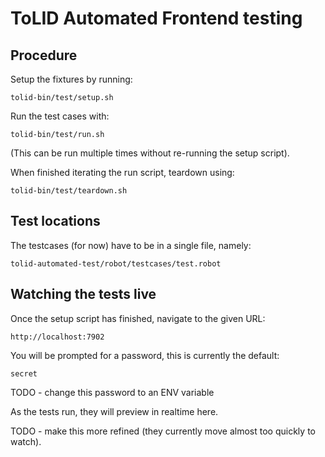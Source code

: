 # ToLID Automated Frontend testing

## Procedure

Setup the fixtures by running:

`tolid-bin/test/setup.sh`

Run the test cases with:

`tolid-bin/test/run.sh`

(This can be run multiple times without re-running the setup script).

When finished iterating the run script, teardown using:

`tolid-bin/test/teardown.sh`

## Test locations

The testcases (for now) have to be in a single file, namely:

`tolid-automated-test/robot/testcases/test.robot`

## Watching the tests live

Once the setup script has finished, navigate to the given URL:

`http://localhost:7902`

You will be prompted for a password, this is currently the default:

`secret`

TODO - change this password to an ENV variable

As the tests run, they will preview in realtime here.

TODO - make this more refined (they currently move almost too quickly to watch).
